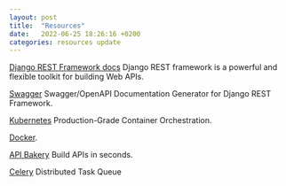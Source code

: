 ```yaml
---
layout: post
title:  "Resources"
date:   2022-06-25 18:26:16 +0200
categories: resources update
---
```


[Django REST Framework docs](https://www.django-rest-framework.org/) Django REST framework is a powerful and flexible toolkit for building Web APIs.

[Swagger](https://django-rest-swagger.readthedocs.io/en/latest/) Swagger/OpenAPI Documentation Generator for Django REST Framework.

[Kubernetes](https://kubernetes.io/) Production-Grade Container Orchestration.

[Docker](https://www.docker.com/).

[API Bakery](https://apibakery.com/) Build APIs in seconds.

[Celery](https://docs.celeryq.dev/en/stable/) Distributed Task Queue

